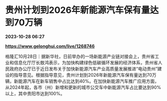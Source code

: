 # 贵州计划到2026年新能源汽车保有量达到70万辆

**2023-10-28 06:27**

**https://www.gelonghui.com/live/1268746**

格隆汇10月28日｜据新华社，日前举办的一场新能源产业链对接会上，贵州省工业和信息化厅厅长敖鸿表示，为加快构建绿色低碳循环发展的经济体系，贵州省人民政府办公厅已于近日发布关于加快新能源汽车产业高质量发展推进“电动贵州”建设的指导意见。根据指导意见，贵州计划到2026年新能源汽车保有量达到70万辆，新能源汽车在新车销售中占比达到40%。在加快新能源汽车推广应用方面，从2024年起，各市（州）新增和更新的城市公交车中新能源汽车占比要达到90%以上，其中贵阳市达到100%。
